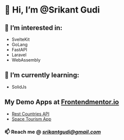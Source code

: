 # 👋 Hi, I’m @Srikant Gudi

## 👀 I’m interested in:
  - SvelteKit
  - GoLang
  - FastAPI
  - Laravel
  - WebAssembly

## 🌱 I’m currently learning:
  - SolidJs

## My Demo Apps at [Frontendmentor.io](https://frontendmentor.io/profile/srikantgudi)
- [Rest Countries API](https://vercel.com/srikantgudi/rest-countries-api)
- [Space Tourism App](https://vercel.com/srikantgudi/space-tourism-app)

### 📫 Reach me @ *srikantgudi@gmail.com*

<!---
srikantgudi/srikantgudi is a ✨ special ✨ repository because its `README.md` (this file) appears on your GitHub profile.
You can click the Preview link to take a look at your changes.
--->
